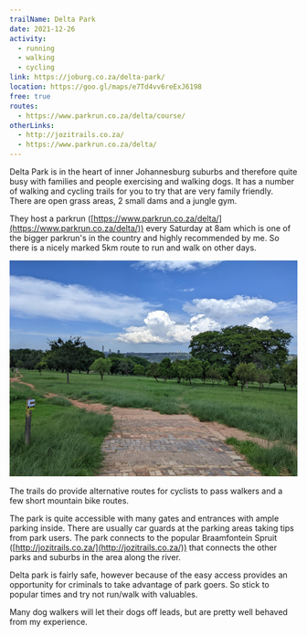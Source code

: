```yaml
---
trailName: Delta Park
date: 2021-12-26
activity:
  - running
  - walking
  - cycling
link: https://joburg.co.za/delta-park/
location: https://goo.gl/maps/e7Td4vv6reExJ6198
free: true
routes: 
  - https://www.parkrun.co.za/delta/course/
otherLinks:
  - http://jozitrails.co.za/
  - https://www.parkrun.co.za/delta/
---
```


Delta Park is in the heart of inner Johannesburg suburbs and therefore quite busy with families and people exercising and walking dogs. It has a number of walking and cycling trails for you to try that are very family friendly. There are open grass areas, 2 small dams and a jungle gym. 

They host a parkrun ([https://www.parkrun.co.za/delta/](https://www.parkrun.co.za/delta/)) every Saturday at 8am which is one of the bigger parkrun's in the country and highly recommended by me. So there is a nicely marked 5km route to run and walk on other days.

![view from delta park](delta-park.jpg)

The trails do provide alternative routes for cyclists to pass walkers and a few short mountain bike routes. 

The park is quite accessible with many gates and entrances with ample parking inside. There are usually car guards at the parking areas taking tips from park users. The park connects to the popular Braamfontein Spruit ([http://jozitrails.co.za/](http://jozitrails.co.za/)) that connects the other parks and suburbs in the area along the river. 

Delta park is fairly safe, however because of the easy access provides an opportunity for criminals to take advantage of park goers. So stick to popular times and try not run/walk with valuables.

Many dog walkers will let their dogs off leads, but are pretty well behaved from my experience.